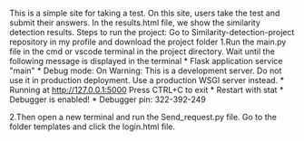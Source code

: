 This is a simple site for taking a test. On this site, users take the test and submit their answers. In the results.html file, we show the similarity detection results.
Steps to run the project:
Go to Similarity-detection-project repository in my profile and download the project folder
1.Run the main.py file in the cmd or vscode terminal in the project directory.
Wait until the following message is displayed in the terminal
    * Flask application service "main"
    * Debug mode: On
    Warning: This is a development server. Do not use it in production deployment. Use a production WSGI server instead.
    * Running at http://127.0.0.1:5000
    Press CTRL+C to exit
    * Restart with stat
    * Debugger is enabled!
    * Debugger pin: 322-392-249
    
2.Then open a new terminal and run the Send_request.py file.
Go to the folder templates and click the login.html file.
